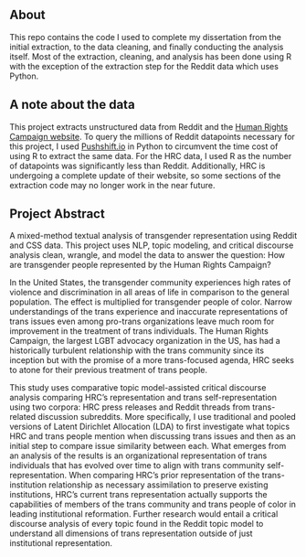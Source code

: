 ## About
This repo contains the code I used to complete my dissertation from the initial extraction, to the data cleaning, and finally conducting the analysis itself. Most of the extraction, cleaning, and analysis has been done using R with the exception of the extraction step for the Reddit data which uses Python.

## A note about the data
This project extracts unstructured data from Reddit and the [Human Rights Campaign website](https://www.hrc.org/news?topic=transgender). To query the millions of Reddit datapoints necessary for this project, I used [Pushshift.io](https://pushshift.io/api-parameters/) in Python to circumvent the time cost of using R to extract the same data. For the HRC data, I used R as the number of datapoints was significantly less than Reddit. Additionally, HRC is undergoing a complete update of their website, so some sections of the extraction code may no longer work in the near future.

## Project Abstract
A mixed-method textual analysis of transgender representation using Reddit and CSS data. This project uses NLP, topic modeling, and critical discourse analysis clean, wrangle, and model the data to answer the question: How are transgender people represented by the Human Rights Campaign?

In the United States, the transgender community experiences high rates of violence and discrimination in all areas of life in comparison to the general population. The effect is multiplied for transgender people of color. Narrow understandings of the trans experience and inaccurate representations of trans issues even among pro-trans organizations leave much room for improvement in the treatment of trans individuals. The Human Rights Campaign, the largest LGBT advocacy organization in the US, has had a historically turbulent relationship with the trans community since its inception but with the promise of a more trans-focused agenda, HRC seeks to atone for their previous treatment of trans people. 

This study uses comparative topic model-assisted critical discourse analysis comparing HRC’s representation and trans self-representation using two corpora: HRC press releases and Reddit threads from trans-related discussion subreddits. More specifically, I use traditional and pooled versions of Latent Dirichlet Allocation (LDA) to first investigate what topics HRC and trans people mention when discussing trans issues and then as an initial step to compare issue similarity between each. What emerges from an analysis of the results is an organizational representation of trans individuals that has evolved over time to align with trans community self-representation. When comparing HRC’s prior representation of the trans-institution relationship as necessary assimilation to preserve existing institutions, HRC’s current trans representation actually supports the capabilities of members of the trans community and trans people of color in leading institutional reformation. Further research would entail a critical discourse analysis of every topic found in the Reddit topic model to understand all dimensions of trans representation outside of just institutional representation.

